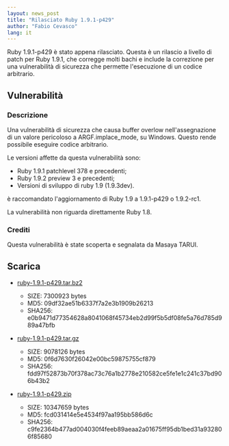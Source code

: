 ```yaml
---
layout: news_post
title: "Rilasciato Ruby 1.9.1-p429"
author: "Fabio Cevasco"
lang: it
---
```


Ruby 1.9.1-p429 è stato appena rilasciato. Questa è un rilascio a
livello di patch per Ruby 1.9.1, che corregge molti bachi e include la
correzione per una vulnerabilità di sicurezza che permette l\'esecuzione
di un codice arbitrario.

## Vulnerabilità

### Descrizione

Una vulnerabilità di sicurezza che causa buffer overlow
nell\'assegnazione di un valore pericoloso a ARGF.implace\_mode, su
Windows. Questo rende possibile eseguire codice arbitrario.

Le versioni affette da questa vulnerabilità sono:

* Ruby 1.9.1 patchlevel 378 e precedenti;
* Ruby 1.9.2 preview 3 e precedenti;
* Versioni di sviluppo di ruby 1.9 (1.9.3dev).

è raccomandato l\'aggiornamento di Ruby 1.9 a 1.9.1-p429 o 1.9.2-rc1.

La vulnerabilità non riguarda direttamente Ruby 1.8.

### Crediti

Questa vulnerabilità è state scoperta e segnalata da Masaya TARUI.

## Scarica

* [ruby-1.9.1-p429.tar.bz2][1]
  * SIZE: 7300923 bytes
  * MD5: 09df32ae51b6337f7a2e3b1909b26213
  * SHA256: e0b9471d77354628a8041068f45734eb2d99f5b5df08fe5a76d785d989a47bfb

* [ruby-1.9.1-p429.tar.gz][2]
  * SIZE: 9078126 bytes
  * MD5: 0f6d7630f26042e00bc59875755cf879
  * SHA256: fdd97f52873b70f378ac73c76a1b2778e210582ce5fe1e1c241c37bd906b43b2

* [ruby-1.9.1-p429.zip][3]
  * SIZE: 10347659 bytes
  * MD5: fcd031414e5e4534f97aa195bb586d6c
  * SHA256: c9fe2364b477ad004030f4feeb89aeaa2a01675ff95db1bed31a932806f85680



[1]: https://cache.ruby-lang.org/pub/ruby/1.9/ruby-1.9.1-p429.tar.bz2
[2]: https://cache.ruby-lang.org/pub/ruby/1.9/ruby-1.9.1-p429.tar.gz
[3]: https://cache.ruby-lang.org/pub/ruby/1.9/ruby-1.9.1-p429.zip
